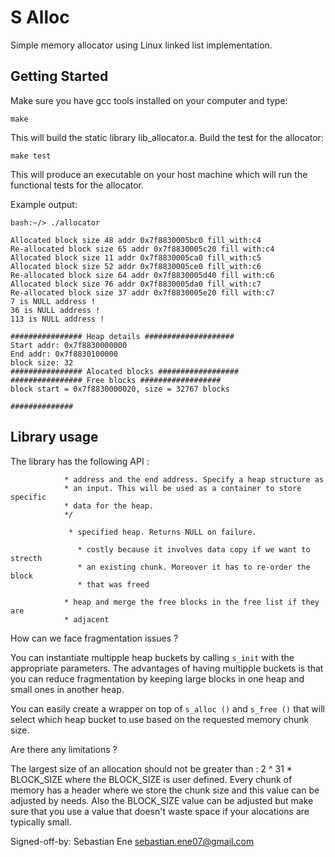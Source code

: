 # S Alloc

Simple memory allocator using Linux linked list implementation.

## Getting Started

Make sure you have gcc tools installed on your computer and type:

```
make
```

This will build the static library lib_allocator.a. Build the test for the
allocator:

```
make test
```

This will produce an executable on your host machine which will run 
the functional tests for the allocator.

Example output:

```
bash:~/> ./allocator

Allocated block size 48 addr 0x7f8830005bc0 fill_with:c4 
Re-allocated block size 65 addr 0x7f8830005c20 fill with:c4
Allocated block size 11 addr 0x7f8830005ca0 fill_with:c5 
Allocated block size 52 addr 0x7f8830005ce0 fill_with:c6 
Re-allocated block size 64 addr 0x7f8830005d40 fill with:c6
Allocated block size 76 addr 0x7f8830005da0 fill_with:c7 
Re-allocated block size 37 addr 0x7f8830005e20 fill with:c7
7 is NULL address !
36 is NULL address !
113 is NULL address !

################ Heap details ####################
Start addr: 0x7f8830000000
End addr: 0x7f8830100000
block size: 32
################ Alocated blocks ##################
################ Free blocks ##################
block start = 0x7f8830000020, size = 32767 blocks

##############

```

## Library usage

The library has the following API :

``` s_init /* Initialize the library by specifing the start of the heap
            * address and the end address. Specify a heap structure as
            * an input. This will be used as a container to store specific
            * data for the heap.
            */
```

``` s_alloc /* As the name suggests this allocates a chunk of memory in a 
             * specified heap. Returns NULL on failure.
```

``` s_realloc /* Re-allocate a heap region in a new chunk. This operation is
               * costly because it involves data copy if we want to strecth
               * an existing chunk. Moreover it has to re-order the block
               * that was freed
```

``` s_free /* Eliberate a previously allocated block of memory from a specified
            * heap and merge the free blocks in the free list if they are 
            * adjacent
```

How can we face fragmentation issues ?

You can instantiate multipple heap buckets by calling ``` s_init ``` with the
appropriate parameters. The advantages of having multipple buckets is that
you can reduce fragmentation by keeping large blocks in one heap and small ones
in another heap.

You can easily create a wrapper on top of ``` s_alloc () ``` and
``` s_free () ``` that will select which heap bucket to use based on the
requested memory chunk size.

Are there any limitations ?

The largest size of an allocation should not be greater than :
2 ^ 31 * BLOCK_SIZE where the BLOCK_SIZE is user defined.
Every chunk of memory has a header where we store the chunk size and this
value can be adjusted by needs. Also the BLOCK_SIZE value can be adjusted
but make sure that you use a value that doesn't waste space if your alocations
are typically small.


Signed-off-by: Sebastian Ene <sebastian.ene07@gmail.com>
